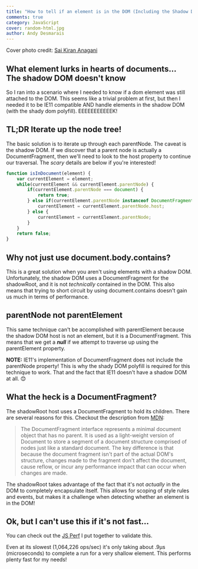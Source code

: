 ```yaml
---
title: "How to tell if an element is in the DOM (Including the Shadow DOM)"
comments: true
category: JavaScript
cover: random-html.jpg
author: Andy Desmarais
---
```


Cover photo credit: [Sai Kiran Anagani](https://unsplash.com/@_imkiran)

## What element lurks in hearts of documents... The shadow DOM doesn't know

So I ran into a scenario where I needed to know if a dom element was still attached to the DOM.  This seems like a trivial problem at first, but then I needed it to be IE11 compatible AND handle elements in the shadow DOM (with the shady dom polyfill). EEEEEEEEEEEK!

## TL;DR Iterate up the node tree!

The basic solution is to iterate up through each parentNode. The caveat is the shadow DOM.  If we discover that a parent node is actually a DocumentFragment, then we'll need to look to the host property to continue our traversal. The _scary_ details are below if you're interested!

```javascript
function isInDocument(element) {
    var currentElement = element;
    while(currentElement && currentElement.parentNode) {
        if(currentElement.parentNode === document) {
            return true;
        } else if(currentElement.parentNode instanceof DocumentFragment) {
            currentElement = currentElement.parentNode.host;
        } else {
            currentElement = currentElement.parentNode;
        }
    }
    return false;
}
```

## Why not just use document.body.contains?

This is a great solution when you aren't using elements with a shadow DOM. Unfortunately, the shadow DOM uses a DocumentFragment for the shadowRoot, and it is not _technically_ contained in the DOM. This also means that trying to short circuit by using document.contains doesn't gain us much in terms of performance.

## parentNode not parentElement

This same technique can't be accomplished with parentElement because the shadow DOM host is not an element, but it is a DocumentFragment. This means that we get a **_null_** if we attempt to traverse up using the parentElement property.

**NOTE:** IE11's implementation of DocumentFragment does not include the parentNode property! This is why the shady DOM polyfill is required for this technique to work. That and the fact that IE11 doesn't have a shadow DOM at all. 😊

## What the heck is a DocumentFragment?

The shadowRoot host uses a DocumentFragment to hold its children. There are several reasons for this. Checkout the description from [MDN](https://developer.mozilla.org/en-US/docs/Web/API/DocumentFragment):

>The DocumentFragment interface represents a minimal document object that has no parent. It is used as a light-weight version of Document to store a segment of a document structure comprised of nodes just like a standard document. The key difference is that because the document fragment isn't part of the actual DOM's structure, changes made to the fragment don't affect the document, cause reflow, or incur any performance impact that can occur when changes are made.

The shadowRoot takes advantage of the fact that it's not _actually_ in the DOM to completely encapsulate itself. This allows for scoping of style rules and events, but makes it a challenge when detecting whether an element is in the DOM!

## Ok, but I can't use this if it's not fast…

You can check out the [JS Perf](https://jsperf.com/isindocument/4) I put together to validate this.

Even at its slowest (1,064,226 ops/sec) it's only taking about .9µs (microseconds) to complete a run for a very shallow element.  This performs plenty fast for my needs!
